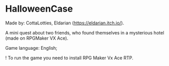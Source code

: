 # HalloweenCase
Made by: CottaLotties, Eldarian (https://eldarian.itch.io/).

A mini quest about two friends, who found themselves in a mysterious hotel (made on RPGMaker VX Ace).

Game language: English;

! To run the game you need to install RPG Maker Vx Ace RTP.
